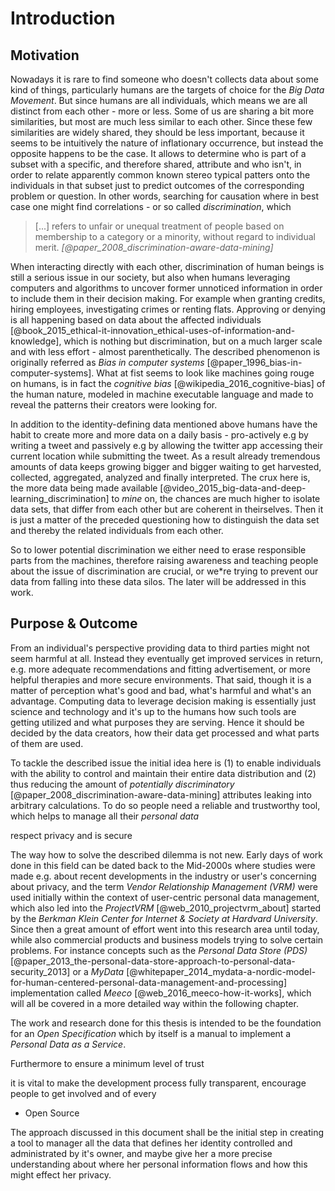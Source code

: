 Introduction
==========================================



## Motivation

Nowadays it is rare to find someone who doesn't collects data about some kind of things, 
particularly humans are the targets of choice for the *Big Data Movement*. But since 
humans are all individuals, which means we are all distinct from each other - more or less.
Some of us are sharing a bit more similarities, but most are much less similar to each other.
Since these few similarities are widely shared, they should be less important, because it seems 
to be intuitively the nature of inflationary occurrence, but instead the opposite happens to be 
the case. It allows to determine who is part of a subset with a specific, and therefore shared, 
attribute and who isn't, in order to relate apparently common known stereo typical patters onto 
the individuals in that subset just to predict outcomes of the corresponding problem or question. 
In other words, searching for causation where in best case one might find correlations - or so 
called *discrimination*, which

>   [...] refers to unfair or unequal treatment of people based on membership to a category or a
>   minority, without regard to individual merit. *[@paper_2008_discrimination-aware-data-mining]*

When interacting directly with each other, discrimination of human beings is still a serious issue 
in our society, but also when humans leveraging computers and algorithms to uncover former 
unnoticed information in order to include them in their decision making. For example when 
granting credits, hiring employees, investigating crimes or renting flats. Approving or denying 
is all happening based on data about the affected individuals
[@book_2015_ethical-it-innovation_ethical-uses-of-information-and-knowledge], which is nothing
but discrimination, but on a much larger scale and with less effort - almost parenthetically. 
The described phenomenon is originally referred as *Bias in computer systems*
[@paper_1996_bias-in-computer-systems]. What at fist seems to look like machines going rouge on 
humans, is in fact the *cognitive bias* [@wikipedia_2016_cognitive-bias] of the human nature, 
modeled in machine executable language and made to reveal the patterns their creators were looking 
for.

In addition to the identity-defining data mentioned above humans have the habit to create more and 
more data on a daily basis - pro-actively e.g by writing a tweet and passively e.g by allowing 
the twitter app accessing their current location while submitting the tweet. 
As a result already tremendous amounts of data keeps growing bigger and bigger waiting to
get harvested, collected, aggregated, analyzed and finally interpreted. The crux here is, the 
more data being made available [@video_2015_big-data-and-deep-learning_discrimination] to *mine* 
on, the chances are much higher to isolate data sets, that differ from each other but are 
coherent in theirselves. Then it is just a matter of the preceded questioning how to distinguish 
the data set and thereby the related individuals from each other.

So to lower potential discrimination we either need to erase responsible parts from the machines, 
therefore raising awareness and teaching people about the issue of discrimination are crucial, 
or we*re trying to prevent our data from falling into these data silos. The later will be 
addressed in this work.



## Purpose & Outcome

From an individual's perspective providing data to third parties might not seem harmful at all.
Instead they eventually get improved services in return, e.g. more adequate recommendations and 
fitting advertisement, or more helpful therapies and more secure environments. That said, though
it is a matter of perception what's good and bad, what's harmful and what's an advantage.
Computing data to leverage decision making is essentially just science and technology and it's up 
to the humans how such tools are getting utilized and what purposes they are serving. Hence it 
should be decided by the data creators, how their data get processed and what parts of them 
are used.

To tackle the described issue the initial idea here is (1) to enable individuals with the ability 
to control and maintain their entire data distribution and (2) thus reducing the amount of 
*potentially discriminatory* [@paper_2008_discrimination-aware-data-mining] attributes leaking 
into arbitrary calculations. To do so people need a reliable and trustworthy tool, which helps 
to manage all their *personal data*

respect privacy and is secure


The way how to solve the described dilemma is not new. Early days of work done in this field can be 
dated back to the Mid-2000s where studies were made e.g. about recent developments in the 
industry or user's concerning about privacy, and the term *Vendor Relationship Management
(VRM)* were used initially within the context of user-centric personal data management, which 
also led into the *ProjectVRM* [@web_2010_projectvrm_about] started by the *Berkman Klein Center 
for Internet & Society at Hardvard University*. Since then a great amount of effort went into
this research area until today, while also commercial products and business models trying to 
solve certain problems. For instance concepts such as the *Personal Data Store (PDS)* 
[@paper_2013_the-personal-data-store-approach-to-personal-data-security_2013] or a *MyData* 
[@whitepaper_2014_mydata-a-nordic-model-for-human-centered-personal-data-management-and-processing] 
implementation called *Meeco* [@web_2016_meeco-how-it-works], which will all be covered in 
a more detailed way within the following chapter.



The work and research done for this thesis is intended to be the foundation for an
*Open Specification* which by itself is a manual to implement a *Personal Data as a Service*.


Furthermore to ensure a minimum level of trust

it is vital to make the development process fully transparent, encourage people to get involved
and 
of every

+   Open Source

The approach discussed in this document shall be the initial step in creating a tool to manager 
all the data that defines her identity controlled and administrated by it's owner, and maybe
give her a more precise understanding about where her personal information flows and how this
 might effect her privacy.
